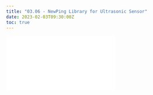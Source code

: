 ```yaml
---
title: "03.06 - NewPing Library for Ultrasonic Sensor"
date: 2023-02-03T09:30:00Z
toc: true
---
```


![Link to included file content](../../../../arduino/newping-library-ultrasonic-sensor.md)
